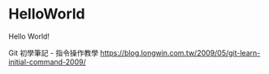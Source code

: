 # HelloWorld
Hello World!

Git 初學筆記 - 指令操作教學
https://blog.longwin.com.tw/2009/05/git-learn-initial-command-2009/
